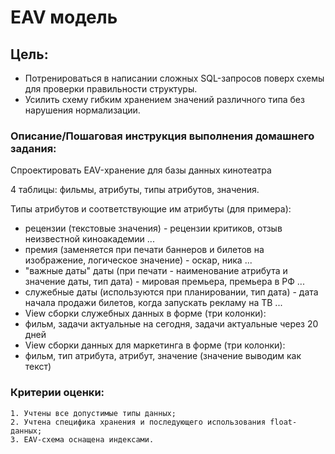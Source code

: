 # EAV модель

## Цель:
- Потренироваться в написании сложных SQL-запросов поверх схемы для проверки правильности структуры.
- Усилить схему гибким хранением значений различного типа без нарушения нормализации.

### Описание/Пошаговая инструкция выполнения домашнего задания:

Спроектировать EAV-хранение для базы данных кинотеатра

4 таблицы: фильмы, атрибуты, типы атрибутов, значения.

Типы атрибутов и соответствующие им атрибуты (для примера):
 - рецензии (текстовые значения) - рецензии критиков, отзыв неизвестной киноакадемии ...
 - премия (заменяется при печати баннеров и билетов на изображение, логическое значение) - оскар, ника ...
 - "важные даты" даты (при печати - наименование атрибута и значение даты, тип дата) - мировая премьера, премьера в РФ ...
 - служебные даты (используются при планировании, тип дата) - дата начала продажи билетов, когда запускать рекламу на ТВ ...
 - View сборки служебных данных в форме (три колонки):
 - фильм, задачи актуальные на сегодня, задачи актуальные через 20 дней
 - View сборки данных для маркетинга в форме (три колонки):
 - фильм, тип атрибута, атрибут, значение (значение выводим как текст)

### Критерии оценки:

    1. Учтены все допустимые типы данных;
    2. Учтена специфика хранения и последующего использования float-данных;
    3. EAV-схема оснащена индексами.
